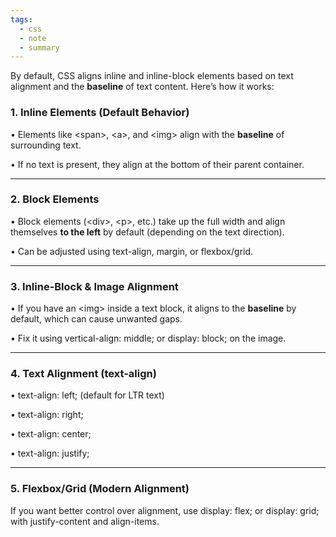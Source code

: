 ```yaml
---
tags:
  - css
  - note
  - summary
---
```


By default, CSS aligns inline and inline-block elements based on text alignment and the **baseline** of text content. Here’s how it works:

### **1. Inline Elements (Default Behavior)**

• Elements like \<span>, \<a>, and \<img> align with the **baseline** of surrounding text.

• If no text is present, they align at the bottom of their parent container.

---

### **2. Block Elements**

• Block elements (\<div>, \<p>, etc.) take up the full width and align themselves **to the left** by default (depending on the text direction).

• Can be adjusted using text-align, margin, or flexbox/grid.

---

### **3. Inline-Block & Image Alignment**

• If you have an \<img> inside a text block, it aligns to the **baseline** by default, which can cause unwanted gaps.

• Fix it using vertical-align: middle; or display: block; on the image.

---

### **4. Text Alignment (text-align)**

• text-align: left; (default for LTR text)

• text-align: right;

• text-align: center;

• text-align: justify;

---
  
### **5. Flexbox/Grid (Modern Alignment)**

If you want better control over alignment, use display: flex; or display: grid; with justify-content and align-items.

  
